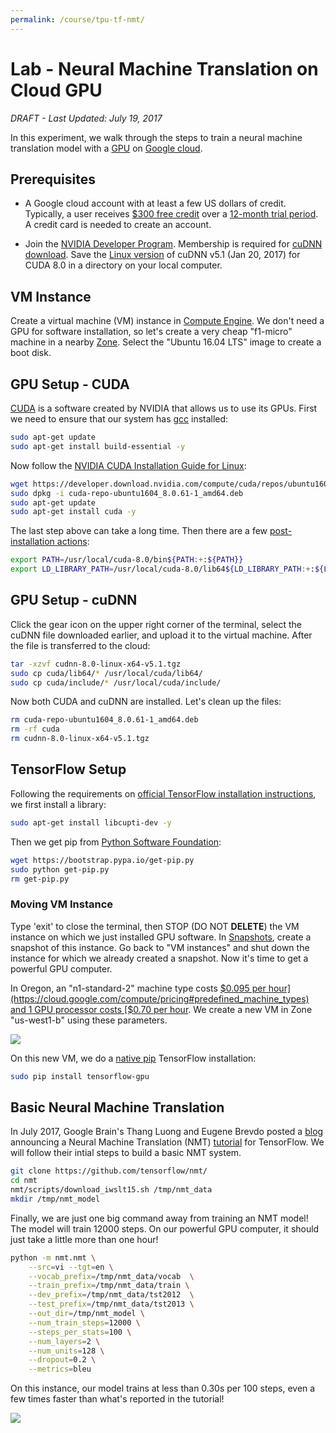 ```yaml
---
permalink: /course/tpu-tf-nmt/
---
```

# Lab - Neural Machine Translation on Cloud GPU

*DRAFT - Last Updated: July 19, 2017*

In this experiment, we walk through the steps to train a neural machine translation model with a [GPU](https://en.wikipedia.org/wiki/Graphics_processing_unit) on [Google cloud](https://cloud.google.com/).

## Prerequisites

* A Google cloud account with at least a few US dollars of credit. Typically, a user receives [$300 free credit](https://cloud.google.com/free/) over a [12-month trial period](https://cloud.google.com/free/docs/frequently-asked-questions#free-trial). A credit card is needed to create an account.

* Join the [NVIDIA Developer Program](https://developer.nvidia.com/developer-program). Membership is required for [cuDNN download](https://developer.nvidia.com/rdp/cudnn-download). Save the [Linux version](https://developer.nvidia.com/compute/machine-learning/cudnn/secure/v5.1/prod_20161129/8.0/cudnn-8.0-linux-x64-v5.1-tgz) of cuDNN v5.1 (Jan 20, 2017) for CUDA 8.0 in a directory on your local computer.

## VM Instance

Create a virtual machine (VM) instance in [Compute Engine](https://console.cloud.google.com/compute/). We don't need a GPU for software installation, so let's create a very cheap "f1-micro" machine in a nearby [Zone](https://cloud.google.com/compute/docs/regions-zones/regions-zones). Select the "Ubuntu 16.04 LTS" image to create a boot disk.

## GPU Setup - CUDA

[CUDA](https://en.wikipedia.org/wiki/CUDA) is a software created by NVIDIA that allows us to use its GPUs. First we need to ensure that our system has [gcc](https://en.wikipedia.org/wiki/GNU_Compiler_Collection) installed:

```bash
sudo apt-get update
sudo apt-get install build-essential -y
```

Now follow the [NVIDIA CUDA Installation Guide for Linux](http://docs.nvidia.com/cuda/cuda-installation-guide-linux/index.html):

```bash
wget https://developer.download.nvidia.com/compute/cuda/repos/ubuntu1604/x86_64/cuda-repo-ubuntu1604_8.0.61-1_amd64.deb
sudo dpkg -i cuda-repo-ubuntu1604_8.0.61-1_amd64.deb
sudo apt-get update
sudo apt-get install cuda -y
```

The last step above can take a long time. Then there are a few [post-installation actions](http://docs.nvidia.com/cuda/cuda-installation-guide-linux/index.html#post-installation-actions):

```bash
export PATH=/usr/local/cuda-8.0/bin${PATH:+:${PATH}}
export LD_LIBRARY_PATH=/usr/local/cuda-8.0/lib64${LD_LIBRARY_PATH:+:${LD_LIBRARY_PATH}}
```

## GPU Setup - cuDNN

Click the gear icon on the upper right corner of the terminal, select the cuDNN file downloaded earlier, and upload it to the virtual machine. After the file is transferred to the cloud:

```bash
tar -xzvf cudnn-8.0-linux-x64-v5.1.tgz
sudo cp cuda/lib64/* /usr/local/cuda/lib64/
sudo cp cuda/include/* /usr/local/cuda/include/
```

Now both CUDA and cuDNN are installed. Let's clean up the files:

```bash
rm cuda-repo-ubuntu1604_8.0.61-1_amd64.deb 
rm -rf cuda
rm cudnn-8.0-linux-x64-v5.1.tgz
```

## TensorFlow Setup

Following the requirements on [official TensorFlow installation instructions](https://www.tensorflow.org/install/install_linux), we first install a library:

```bash
sudo apt-get install libcupti-dev -y
```

Then we get pip from [Python Software Foundation](https://packaging.python.org/tutorials/installing-packages/):

```bash
wget https://bootstrap.pypa.io/get-pip.py
sudo python get-pip.py
rm get-pip.py
```

### Moving VM Instance

Type 'exit' to close the terminal, then STOP (DO NOT **DELETE**) the VM instance on which we just installed GPU software. In [Snapshots](https://console.cloud.google.com/compute/snapshots), create a snapshot of this instance. Go back to "VM instances" and shut down the instance for which we already created a snapshot. Now it's time to get a powerful GPU computer.

In Oregon, an "n1-standard-2" machine type costs [$0.095 per hour](https://cloud.google.com/compute/pricing#predefined_machine_types) and 1 GPU processor costs [$0.70 per hour](https://cloud.google.com/compute/pricing#gpus). We create a new VM in Zone "us-west1-b" using these parameters.

![](http://realai.org/assets/images/course-tpu-tf-nmt-1.png)

On this new VM, we do a [native pip](https://www.tensorflow.org/install/install_linux#InstallingNativePip) TensorFlow installation:

```bash
sudo pip install tensorflow-gpu
```

## Basic Neural Machine Translation

In July 2017, Google Brain's Thang Luong and Eugene Brevdo posted a [blog](https://research.googleblog.com/2017/07/building-your-own-neural-machine.html) announcing a Neural Machine Translation (NMT) [tutorial](https://github.com/tensorflow/nmt) for TensorFlow. We will follow their intial steps to build a basic NMT system.

```bash
git clone https://github.com/tensorflow/nmt/
cd nmt
nmt/scripts/download_iwslt15.sh /tmp/nmt_data
mkdir /tmp/nmt_model
```

Finally, we are just one big command away from training an NMT model! The model will train 12000 steps. On our powerful GPU computer, it should just take a little more than one hour!

```bash
python -m nmt.nmt \
    --src=vi --tgt=en \
    --vocab_prefix=/tmp/nmt_data/vocab  \
    --train_prefix=/tmp/nmt_data/train \
    --dev_prefix=/tmp/nmt_data/tst2012  \
    --test_prefix=/tmp/nmt_data/tst2013 \
    --out_dir=/tmp/nmt_model \
    --num_train_steps=12000 \
    --steps_per_stats=100 \
    --num_layers=2 \
    --num_units=128 \
    --dropout=0.2 \
    --metrics=bleu
```

On this instance, our model trains at less than 0.30s per 100 steps, even a few times faster than what's reported in the tutorial!

![](http://realai.org/assets/images/course-tpu-tf-nmt-2.png)

